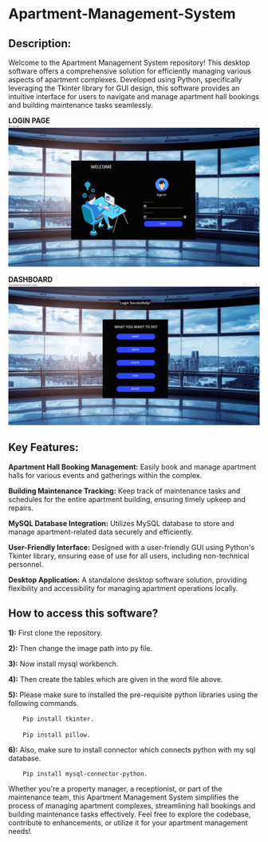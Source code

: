 # Apartment-Management-System

## Description:
Welcome to the Apartment Management System repository! This desktop software offers a comprehensive solution for efficiently managing various aspects of apartment complexes. Developed using Python, specifically leveraging the Tkinter library for GUI design, this software provides an intuitive interface for users to navigate and manage apartment hall bookings and building maintenance tasks seamlessly.

**LOGIN PAGE**
<img src="https://github.com/arhamhashmi01/Apartment-Management-System/blob/main/project-images/login_page.png" alt="login page">

**DASHBOARD**
<img src="https://github.com/arhamhashmi01/Apartment-Management-System/blob/main/project-images/dashboard.png" alt="dashboard">

## Key Features:

  **Apartment Hall Booking Management:** Easily book and manage apartment halls for various events and gatherings within the complex.
  
  **Building Maintenance Tracking:** Keep track of maintenance tasks and schedules for the entire apartment building, ensuring timely upkeep and repairs.
  
  **MySQL Database Integration:**  Utilizes MySQL database to store and manage apartment-related data securely and efficiently.
  
  **User-Friendly Interface:** Designed with a user-friendly GUI using Python's Tkinter library, ensuring ease of use for all users, including non-technical personnel.
  
  **Desktop Application:** A standalone desktop software solution, providing flexibility and accessibility for managing apartment operations locally.

## How to access this software?

  **1):** First clone the repository.

  **2):** Then change the image path into py file.

  **3):** Now install mysql workbench.

  **4):** Then create the tables which are given in the word file above.

  **5):** Please make sure to installed the pre-requisite python libraries using the following commands.

        Pip install tkinter.
        
        Pip install pillow.

  **6):** Also, make sure to install connector which connects python with my sql database.

        Pip install mysql-connector-python.

Whether you're a property manager, a receptionist, or part of the maintenance team, this Apartment Management System simplifies the process of managing apartment complexes, streamlining hall bookings and building maintenance tasks effectively. Feel free to explore the codebase, contribute to enhancements, or utilize it for your apartment management needs!
